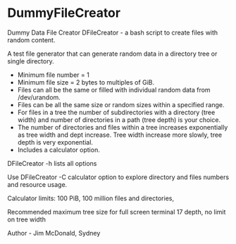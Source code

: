 # DummyFileCreator
Dummy Data File Creator 
DFileCreator - a bash script to create files with random content. 

A test file generator that can generate random data in a directory tree or single directory.
* Minimum file number = 1
* Minimum file size = 2 bytes to multiples of GiB. 
* Files can all be the same or filled with individual random data from /dev/urandom. 
* Files can be all the same size or random sizes within a specified range. 
* For files in a tree the number of subdirectories with a directory (tree width) and number of directories in a path (tree depth) is your choice.  
* The number of directories and files within a tree increases exponentially as tree width and dept increase. Tree width increase more slowly, tree depth is very exponential.
* Includes a calculator option.   

DFileCreator -h lists all options   

Use DFileCreator -C  calculator option to explore directory and files numbers and resource usage.

Calculator limits: 100 PiB, 100 million files and directories, 

Recommended maximum tree size for full screen terminal 17 depth, no limit on tree width

  
Author - Jim McDonald, Sydney 
